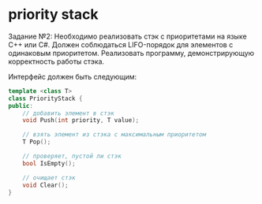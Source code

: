 # priority stack

Задание №2: Необходимо реализовать стэк с приоритетами на языке C++ или C#.
Должен соблюдаться LIFO-порядок для элементов с одинаковым приоритетом.
Реализовать программу, демонстрирующую корректность работы стэка.

Интерфейс должен быть следующим:

```cpp
template <class T>
class PriorityStack {
public:
    // добавить элемент в стэк
    void Push(int priority, T value);

    // взять элемент из стэка с максимальным приоритетом
    T Pop();

    // проверяет, пустой ли стэк
    bool IsEmpty();

    // очищает стэк
    void Clear();
}
```
